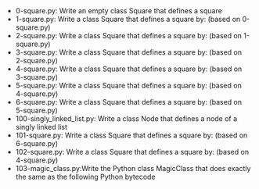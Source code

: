 ##
- 0-square.py: Write an empty class Square that defines a square
- 1-square.py: Write a class Square that defines a square by: (based on 0-square.py)
- 2-square.py: Write a class Square that defines a square by: (based on 1-square.py)
- 3-square.py: Write a class Square that defines a square by: (based on 2-square.py)
- 4-square.py: Write a class Square that defines a square by: (based on 3-square.py)
- 5-square.py: Write a class Square that defines a square by: (based on 4-square.py)
- 6-square.py: Write a class Square that defines a square by: (based on 5-square.py)
- 100-singly_linked_list.py: Write a class Node that defines a node of a singly linked list
- 101-square.py: Write a class Square that defines a square by: (based on 6-square.py)
- 102-square.py: Write a class Square that defines a square by: (based on 4-square.py)
- 103-magic_class.py:Write the Python class MagicClass that does exactly the same as the following Python bytecode

